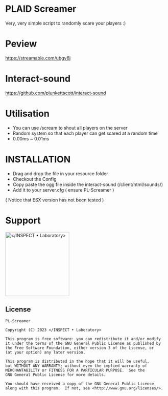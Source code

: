 # PLAID Screamer
Very, very simple script to randomly scare your players :)



# Peview 
https://streamable.com/ubgv6j


# Interact-sound
https://github.com/plunkettscott/interact-sound

# Utilisation 
- You can use /scream to shout all players on the server
- Random system so that each player can get scared at a random time
- 0.00ms ~ 0.01ms

# INSTALLATION
- Drag and drop the file in your resource folder
- Checkout the Config
- Copy paste the ogg file inside the interact-sound (/client/html/sounds/)
- Add it to your server.cfg ( ensure PL-Screamer )

( Notice that ESX version has not been tested )

# Support 
<a href="https://discord.gg/X2tycCepgH">
    <img src="https://cdn.discordapp.com/attachments/982364954638295080/982721347677478982/CaGYpture2.png" alt="</INSPECT • Laboratory>" width="200" height="200"/>
  </a>



## License
```
PL-Screamer

Copyright (C) 2023 </INSPECT • Laboratory>

This program is free software: you can redistribute it and/or modify
it under the terms of the GNU General Public License as published by
the Free Software Foundation, either version 3 of the License, or
(at your option) any later version.

This program is distributed in the hope that it will be useful,
but WITHOUT ANY WARRANTY; without even the implied warranty of
MERCHANTABILITY or FITNESS FOR A PARTICULAR PURPOSE.  See the
GNU General Public License for more details.

You should have received a copy of the GNU General Public License
along with this program.  If not, see <http://www.gnu.org/licenses/>.
```

